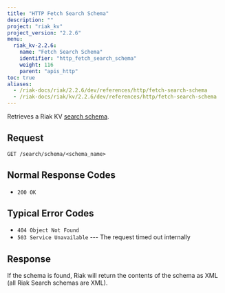 ```yaml
---
title: "HTTP Fetch Search Schema"
description: ""
project: "riak_kv"
project_version: "2.2.6"
menu:
  riak_kv-2.2.6:
    name: "Fetch Search Schema"
    identifier: "http_fetch_search_schema"
    weight: 116
    parent: "apis_http"
toc: true
aliases:
  - /riak-docs/riak/2.2.6/dev/references/http/fetch-search-schema
  - /riak-docs/riak/kv/2.2.6/dev/references/http/fetch-search-schema
---
```


Retrieves a Riak KV [search schema]({{<baseurl>}}riak/kv/2.2.6/developing/usage/search-schemas).

## Request

```
GET /search/schema/<schema_name>
```

## Normal Response Codes

* `200 OK`

## Typical Error Codes

* `404 Object Not Found`
* `503 Service Unavailable` --- The request timed out internally

## Response

If the schema is found, Riak will return the contents of the schema as
XML (all Riak Search schemas are XML).
